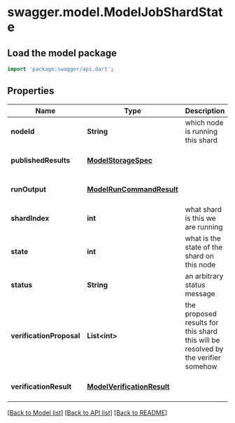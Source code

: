 # swagger.model.ModelJobShardState

## Load the model package
```dart
import 'package:swagger/api.dart';
```

## Properties
Name | Type | Description | Notes
------------ | ------------- | ------------- | -------------
**nodeId** | **String** | which node is running this shard | [optional] [default to null]
**publishedResults** | [**ModelStorageSpec**](ModelStorageSpec.md) |  | [optional] [default to null]
**runOutput** | [**ModelRunCommandResult**](ModelRunCommandResult.md) |  | [optional] [default to null]
**shardIndex** | **int** | what shard is this we are running | [optional] [default to null]
**state** | **int** | what is the state of the shard on this node | [optional] [default to null]
**status** | **String** | an arbitrary status message | [optional] [default to null]
**verificationProposal** | **List&lt;int&gt;** | the proposed results for this shard this will be resolved by the verifier somehow | [optional] [default to []]
**verificationResult** | [**ModelVerificationResult**](ModelVerificationResult.md) |  | [optional] [default to null]

[[Back to Model list]](../README.md#documentation-for-models) [[Back to API list]](../README.md#documentation-for-api-endpoints) [[Back to README]](../README.md)

